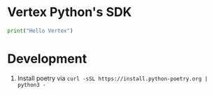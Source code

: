 # Vertex Python's SDK

```python
print("Hello Vertex")
```

# Development

1. Install poetry via `curl -sSL https://install.python-poetry.org | python3 -`
